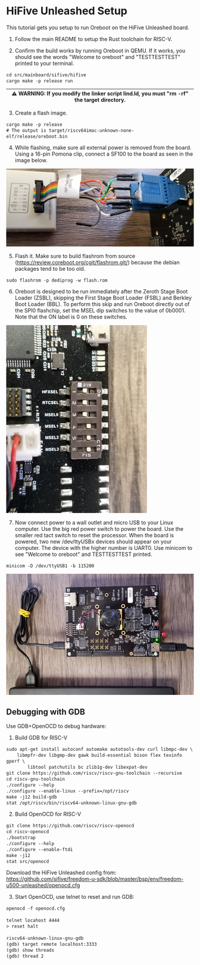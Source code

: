 # HiFive Unleashed Setup

This tutorial gets you setup to run Oreboot on the HiFive Unleashed board.

1. Follow the main README to setup the Rust toolchain for RISC-V.

2. Confirm the build works by running Oreboot in QEMU. If it works, you should
   see the words "Welcome to oreboot" and "TESTTESTTEST" printed to your
   terminal.

```
cd src/mainboard/sifive/hifive
cargo make -p release run
```

| ⚠️ **WARNING:** If you modify the linker script lind.ld, you must "rm -rf" the target directory. |
| --- |

3. Create a flash image.

```
cargo make -p release
# The output is target/riscv64imac-unknown-none-elf/release/oreboot.bin
```

4. While flashing, make sure all external power is removed from the board.
   Using a 16-pin Pomona clip, connect a SF100 to the board as seen in the
   image below.

![Dediprog](dediprog.jpg)

5. Flash it. Make sure to build flashrom from source (https://review.coreboot.org/cgit/flashrom.git/) because the debian packages tend to be too old.

```
sudo flashrom -p dediprog -w flash.rom
```

6. Oreboot is designed to be run immediately after the Zeroth Stage Boot Loader
   (ZSBL), skipping the First Stage Boot Loader (FSBL) and Berkley Boot Loader
   (BBL). To perform this skip and run Oreboot directly out of the SPI0
   flashchip, set the MSEL dip switches to the value of 0b0001. Note that the
   ON label is 0 on these switches.

![MSEL](msel.jpg)

7. Now connect power to a wall outlet and micro USB to your Linux computer. Use
   the big red power switch to power the board. Use the smaller red tact switch
   to reset the processor. When the board is powered, two new /dev/ttyUSBx
   devices should appear on your computer. The device with the higher number is
   UART0. Use minicom to see "Welcome to oreboot" and TESTTESTTEST printed.

```
minicom -D /dev/ttyUSB1 -b 115200
```

![USB](usb.jpg)


## Debugging with GDB

Use GDB+OpenOCD to debug hardware:

1. Build GDB for RISC-V

```
sudo apt-get install autoconf automake autotools-dev curl libmpc-dev \
	libmpfr-dev libgmp-dev gawk build-essential bison flex texinfo gperf \
        libtool patchutils bc zlib1g-dev libexpat-dev
git clone https://github.com/riscv/riscv-gnu-toolchain --recursive
cd riscv-gnu-toolchain
./configure --help
./configure --enable-linux --prefix=/opt/riscv
make -j12 build-gdb
stat /opt/riscv/bin/riscv64-unknown-linux-gnu-gdb
```

2. Build OpenOCD for RISC-V

```
git clone https://github.com/riscv/riscv-openocd
cd riscv-openocd
./bootstrap
./configure --help
./configure --enable-ftdi
make -j12
stat src/openocd
```

Download the HiFive Unleashed config from: https://github.com/sifive/freedom-u-sdk/blob/master/bsp/env/freedom-u500-unleashed/openocd.cfg

3. Start OpenOCD, use telnet to reset and run GDB:

```
openocd -f openocd.cfg

telnet locahost 4444
> reset halt

riscv64-unknown-linux-gnu-gdb
(gdb) target remote localhost:3333
(gdb) show threads
(gdb) thread 2
```
